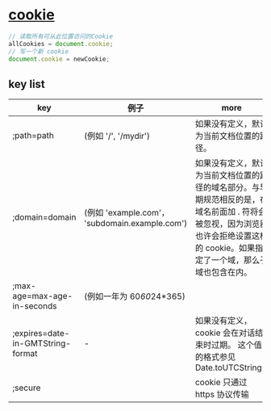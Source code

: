 # [cookie](https://developer.mozilla.org/zh-CN/docs/Web/API/Document/cookie)

```js
// 读取所有可从此位置访问的Cookie
allCookies = document.cookie;
// 写一个新 cookie
document.cookie = newCookie;
```

## key list

| key                               | 例子                                           | more                                                                                                                                                                             |
| --------------------------------- | ---------------------------------------------- | -------------------------------------------------------------------------------------------------------------------------------------------------------------------------------- |
| ;path=path                        | (例如 '/', '/mydir')                           | 如果没有定义，默认为当前文档位置的路径。                                                                                                                                         |
| ;domain=domain                    | (例如 'example.com'， 'subdomain.example.com') | 如果没有定义，默认为当前文档位置的路径的域名部分。与早期规范相反的是，在域名前面加 . 符将会被忽视，因为浏览器也许会拒绝设置这样的 cookie。如果指定了一个域，那么子域也包含在内。 |
| ;max-age=max-age-in-seconds       | (例如一年为 60*60*24\*365)                     |
| ;expires=date-in-GMTString-format | -                                              | 如果没有定义，cookie 会在对话结束时过期。 这个值的格式参见 Date.toUTCString()                                                                                                    |
| ;secure                           |                                                | cookie 只通过 https 协议传输                                                                                                                                                     |
